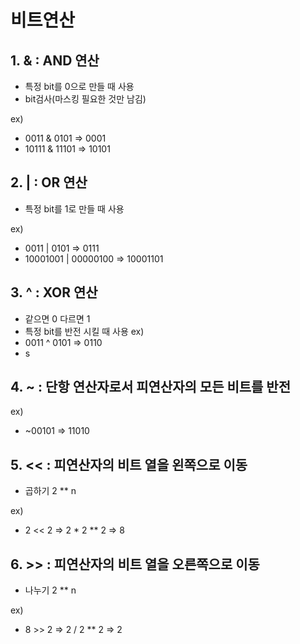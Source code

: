 # 비트연산
## 1. & : AND 연산 
- 특정 bit를 0으로 만들 때 사용
- bit검사(마스킹 필요한 것만 남김)

ex)
- 0011 & 0101 => 0001  
- 10111 & 11101 => 10101

## 2. | : OR 연산
- 특정 bit를 1로 만들 때 사용

ex)
- 0011 | 0101 => 0111
- 10001001 | 00000100 => 10001101

## 3. ^ : XOR 연산
- 같으면 0 다르면 1
- 특정 bit를 반전 시킬 때 사용
ex)
- 0011 ^ 0101 => 0110
- s 

## 4. ~ : 단항 연산자로서 피연산자의 모든 비트를 반전
ex)
- ~00101 => 11010

## 5. << : 피연산자의 비트 열을 왼쪽으로 이동
- 곱하기 2 ** n

ex)
- 2 << 2 => 2 * 2 ** 2 => 8

## 6. >> : 피연산자의 비트 열을 오른쪽으로 이동
- 나누기 2 ** n

ex)
- 8 >> 2 => 2 / 2 ** 2 => 2